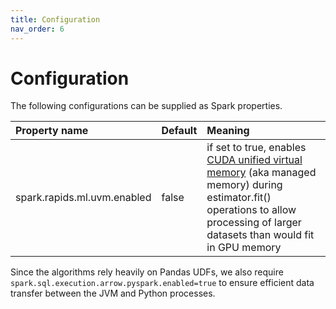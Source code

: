 ```yaml
---
title: Configuration
nav_order: 6
---
```

# Configuration

The following configurations can be supplied as Spark properties.

| Property name   | Default | Meaning  |
| :-------------- | :------ | :------- |
| spark.rapids.ml.uvm.enabled | false | if set to true, enables [CUDA unified virtual memory](https://developer.nvidia.com/blog/unified-memory-cuda-beginners/) (aka managed memory) during estimator.fit() operations to allow processing of larger datasets than would fit in GPU memory|

Since the algorithms rely heavily on Pandas UDFs, we also require `spark.sql.execution.arrow.pyspark.enabled=true` to ensure efficient data transfer between the JVM and Python processes. 